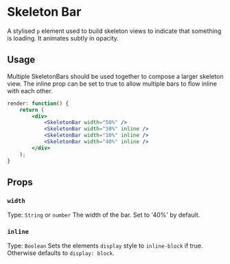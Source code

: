 # Skeleton Bar

A stylised `p` element used to build skeleton views to indicate that something is loading.
It animates subtly in opacity.

## Usage

Multiple SkeletonBars should be used together to compose a larger skeleton view.
The inline prop can be set to true to allow multiple bars to flow inline with each other.

```jsx
render: function() {
    return (
    	<div>
    		<SkeletonBar width="50%" />
        	<SkeletonBar width="30%" inline />
        	<SkeletonBar width="10%" inline />
        	<SkeletonBar width="40%" inline />
        </div>
    );
}
```

## Props

### `width`

Type: `String` or `number`
The width of the bar. Set to '40%' by default.

### `inline`

Type: `Boolean`
Sets the elements `display` style to `inline-block` if true.
Otherwise defaults to `display: block`.